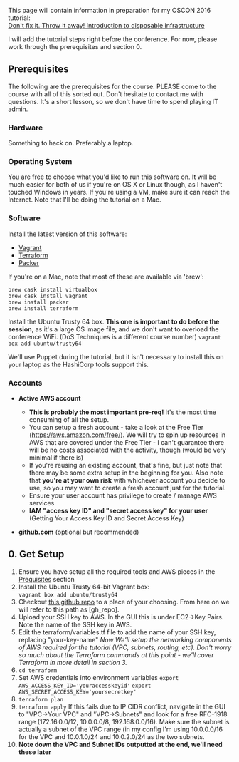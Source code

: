 <script>
      (function(i,s,o,g,r,a,m){i['GoogleAnalyticsObject']=r;i[r]=i[r]||function(){
      (i[r].q=i[r].q||[]).push(arguments)},i[r].l=1*new Date();a=s.createElement(o),
      m=s.getElementsByTagName(o)[0];a.async=1;a.src=g;m.parentNode.insertBefore(a,m)
      })(window,document,'script','//www.google-analytics.com/analytics.js','ga');

      ga('create', 'UA-57004739-1', 'auto');
      ga('send', 'pageview');
</script>

This page will contain information in preparation for my OSCON 2016 tutorial:  
[Don't fix it. Throw it away! Introduction to disposable infrastructure](http://conferences.oreilly.com/oscon/open-source-us/public/schedule/detail/49043)

I will add the tutorial steps right before the conference. For now, please work through the prerequisites and section 0.

## Prerequisites
The following are the prerequisites for the course. PLEASE come to the course with all of this sorted out. Don't hesitate to contact me with questions. It's a short lesson, so we don't have time to spend playing IT admin.

### Hardware
Something to hack on. Preferably a laptop.

### Operating System
You are free to choose what you'd like to run this software on. It will be much easier for both of us if you're on OS X or Linux though, as I haven't touched Windows in years. If you're using a VM, make sure it can reach the Internet. Note that I'll be doing the tutorial on a Mac.

### Software
Install the latest version of this software:

* [Vagrant](https://www.vagrantup.com/downloads.html)
* [Terraform](https://www.terraform.io/downloads.html)
* [Packer](https://www.packer.io/downloads.html)

If you're on a Mac, note that most of these are available via 'brew':

	brew cask install virtualbox
	brew cask install vagrant
	brew install packer
	brew install terraform

Install the Ubuntu Trusty 64 box. **This one is important to do before the session**, as it's a large OS image file, and we don't want to overload the conference WiFi. (DoS Techniques is a different course number)
`vagrant box add ubuntu/trusty64`

We'll use Puppet during the tutorial, but it isn't necessary to install this on your laptop as the HashiCorp tools support this.

### Accounts
* **Active AWS account**
  - **This is probably the most important pre-req!** It's the most time consuming of all the setup.
  - You can setup a fresh account - take a look at the Free Tier (https://aws.amazon.com/free/). We will try to spin up resources in AWS that are covered under the Free Tier - I can't guarantee there will be no costs associated with the activity, though (would be very minimal if there is)
  - If you're reusing an existing account, that's fine, but just note that there may be some extra setup in the beginning for you. Also note that **you're at your own risk** with whichever account you decide to use, so you may want to create a fresh account just for the tutorial.
  - Ensure your user account has privilege to create / manage AWS services
  - **IAM "access key ID" and "secret access key" for your user**
    (Getting Your Access Key ID and Secret Access Key)

* **github.com** (optional but recommended)


## 0. Get Setup
1. Ensure you have setup all the required tools and AWS pieces in the [Prequisites](#prerequisites) section
2. Install the Ubuntu Trusty 64-bit Vagrant box:  
   `vagrant box add ubuntu/trusty64`
3. Checkout [this github repo]() to a place of your choosing. From here on we will refer to this path as [gh_repo].
4. Upload your SSH key to AWS. In the GUI this is under EC2->Key Pairs. Note the name of the SSH key in AWS.
5. Edit the terraform/variables.tf file to add the name of your SSH key, replacing "your-key-name"
*Now We'll setup the networking components of AWS required for the tutorial (VPC, subnets, routing, etc). Don't worry so much about the Terraform commands at this point - we'll cover Terraform in more detail in section 3.*
5. `cd terraform`  
6. Set AWS credentials into environment variables
	`export AWS_ACCESS_KEY_ID='youraccesskeyid'`
	`export AWS_SECRET_ACCESS_KEY='yoursecretkey'`
7. `terraform plan`
8. `terraform apply`
If this fails due to IP CIDR conflict, navigate in the GUI to "VPC->Your VPC" and "VPC->Subnets" and look for a free RFC-1918 range (172.16.0.0/12, 10.0.0.0/8, 192.168.0.0/16). Make sure the subnet is actually a subnet of the VPC range (in my config I'm using 10.0.0.0/16 for the VPC and 10.0.1.0/24 and 10.0.2.0/24 as the two subnets.
9. **Note down the VPC and Subnet IDs outputted at the end, we'll need these later**
